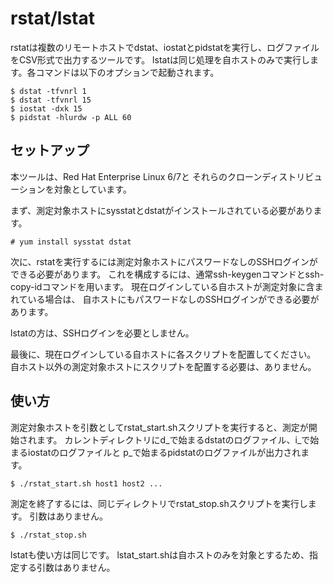 rstat/lstat
===========

rstatは複数のリモートホストでdstat、iostatとpidstatを実行し、ログファイルをCSV形式で出力するツールです。
lstatは同じ処理を自ホストのみで実行します。各コマンドは以下のオプションで起動されます。

    $ dstat -tfvnrl 1
    $ dstat -tfvnrl 15
    $ iostat -dxk 15
    $ pidstat -hlurdw -p ALL 60

セットアップ
------------

本ツールは、Red Hat Enterprise Linux 6/7と
それらのクローンディストリビューションを対象としています。

まず、測定対象ホストにsysstatとdstatがインストールされている必要があります。

    # yum install sysstat dstat

次に、rstatを実行するには測定対象ホストにパスワードなしのSSHログインができる必要があります。
これを構成するには、通常ssh-keygenコマンドとssh-copy-idコマンドを用います。
現在ログインしている自ホストが測定対象に含まれている場合は、
自ホストにもパスワードなしのSSHログインができる必要があります。

lstatの方は、SSHログインを必要としません。

最後に、現在ログインしている自ホストに各スクリプトを配置してください。
自ホスト以外の測定対象ホストにスクリプトを配置する必要は、ありません。

使い方
------

測定対象ホストを引数としてrstat\_start.shスクリプトを実行すると、測定が開始されます。
カレントディレクトリにd\_で始まるdstatのログファイル、i\_で始まるiostatのログファイルと
p\_で始まるpidstatのログファイルが出力されます。

    $ ./rstat_start.sh host1 host2 ...

測定を終了するには、同じディレクトリでrstat\_stop.shスクリプトを実行します。
引数はありません。

    $ ./rstat_stop.sh

lstatも使い方は同じです。
lstat\_start.shは自ホストのみを対象とするため、指定する引数はありません。

